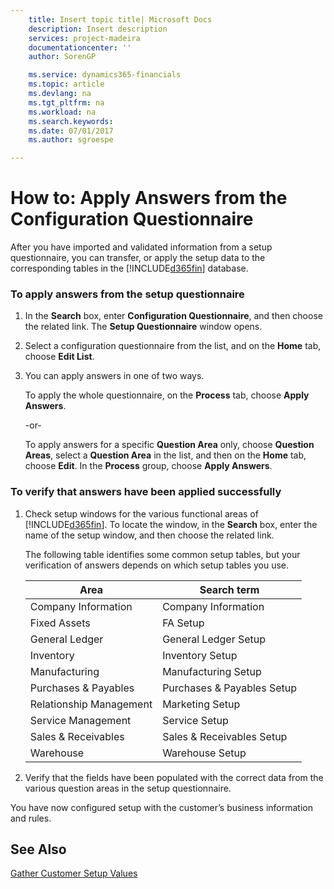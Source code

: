 ```yaml
---
    title: Insert topic title| Microsoft Docs
    description: Insert description
    services: project-madeira
    documentationcenter: ''
    author: SorenGP

    ms.service: dynamics365-financials
    ms.topic: article
    ms.devlang: na
    ms.tgt_pltfrm: na
    ms.workload: na
    ms.search.keywords:
    ms.date: 07/01/2017
    ms.author: sgroespe

---
```

# How to: Apply Answers from the Configuration Questionnaire
After you have imported and validated information from a setup questionnaire, you can transfer, or apply the setup data to the corresponding tables in the [!INCLUDE[d365fin](includes/d365fin_md.md)] database.  
  
### To apply answers from the setup questionnaire  
  
1.  In the **Search** box, enter **Configuration Questionnaire**, and then choose the related link. The **Setup Questionnaire** window opens.  
  
2.  Select a configuration questionnaire from the list, and on the **Home** tab, choose **Edit List**.  
  
3.  You can apply answers in one of two ways.  
  
     To apply the whole questionnaire, on the **Process** tab, choose **Apply Answers**.  
  
     -or-  
  
     To apply answers for a specific **Question Area** only, choose **Question Areas**, select a **Question Area** in the list, and then on the **Home** tab, choose **Edit**. In the **Process** group, choose **Apply Answers**.  
  
### To verify that answers have been applied successfully  
  
1.  Check setup windows for the various functional areas of [!INCLUDE[d365fin](includes/d365fin_md.md)]. To locate the window, in the **Search** box, enter the name of the setup window, and then choose the related link.  
  
     The following table identifies some common setup tables, but your verification of answers depends on which setup tables you use.  
  
    |Area|Search term|  
    |----------|-----------------|  
    |Company Information|Company Information|  
    |Fixed Assets|FA Setup|  
    |General Ledger|General Ledger Setup|  
    |Inventory|Inventory Setup|  
    |Manufacturing|Manufacturing Setup|  
    |Purchases & Payables|Purchases & Payables Setup|  
    |Relationship Management|Marketing Setup|  
    |Service Management|Service Setup|  
    |Sales & Receivables|Sales & Receivables Setup|  
    |Warehouse|Warehouse Setup|  
  
2.  Verify that the fields have been populated with the correct data from the various question areas in the setup questionnaire.  
  
 You have now configured setup with the customer’s business information and rules.  
  
## See Also  
 [Gather Customer Setup Values](../gather-customer-setup-values.md)